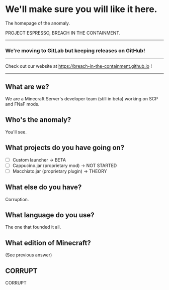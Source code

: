 # We'll make sure you will like it here.

The homepage of the anomaly.

PROJECT ESPRESSO, BREACH IN THE CONTAINMENT.

---------------------------------------------------

### We're moving to GitLab but keeping releases on GitHub!

---------------------------------------------------

Check out our website at https://breach-in-the-containment.github.io !

---------------------------------------------------

## What are we?

We are a Minecraft Server's developer team (still in beta) working on SCP and FNaF mods.

## Who's the anomaly?

You'll see.

## What projects do you have going on?

- [ ] Custom launcher -> BETA
- [ ] Cappucino.jar (proprietary mod) -> NOT STARTED
- [ ] Macchiato.jar (proprietary plugin) -> THEORY

## What else do you have?

Corruption.

## What language do you use?

The one that founded it all.

## What edition of Minecraft?

(See previous answer)

## CORRUPT

CORRUPT
